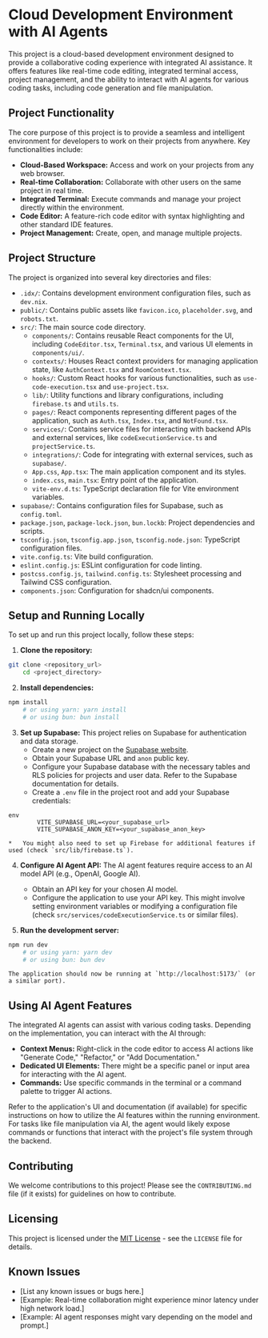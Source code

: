# Cloud Development Environment with AI Agents

This project is a cloud-based development environment designed to provide a collaborative coding experience with integrated AI assistance. It offers features like real-time code editing, integrated terminal access, project management, and the ability to interact with AI agents for various coding tasks, including code generation and file manipulation.

## Project Functionality

The core purpose of this project is to provide a seamless and intelligent environment for developers to work on their projects from anywhere. Key functionalities include:

*   **Cloud-Based Workspace:** Access and work on your projects from any web browser.
*   **Real-time Collaboration:** Collaborate with other users on the same project in real time.
*   **Integrated Terminal:** Execute commands and manage your project directly within the environment.
*   **Code Editor:** A feature-rich code editor with syntax highlighting and other standard IDE features.
*   **Project Management:** Create, open, and manage multiple projects.
   
## Project Structure

The project is organized into several key directories and files:

*   `.idx/`: Contains development environment configuration files, such as `dev.nix`.
*   `public/`: Contains public assets like `favicon.ico`, `placeholder.svg`, and `robots.txt`.
*   `src/`: The main source code directory.
    *   `components/`: Contains reusable React components for the UI, including `CodeEditor.tsx`, `Terminal.tsx`, and various UI elements in `components/ui/`.
    *   `contexts/`: Houses React context providers for managing application state, like `AuthContext.tsx` and `RoomContext.tsx`.
    *   `hooks/`: Custom React hooks for various functionalities, such as `use-code-execution.tsx` and `use-project.tsx`.
    *   `lib/`: Utility functions and library configurations, including `firebase.ts` and `utils.ts`.
    *   `pages/`: React components representing different pages of the application, such as `Auth.tsx`, `Index.tsx`, and `NotFound.tsx`.
    *   `services/`: Contains service files for interacting with backend APIs and external services, like `codeExecutionService.ts` and `projectService.ts`.
    *   `integrations/`: Code for integrating with external services, such as `supabase/`.
    *   `App.css`, `App.tsx`: The main application component and its styles.
    *   `index.css`, `main.tsx`: Entry point of the application.
    *   `vite-env.d.ts`: TypeScript declaration file for Vite environment variables.
*   `supabase/`: Contains configuration files for Supabase, such as `config.toml`.
*   `package.json`, `package-lock.json`, `bun.lockb`: Project dependencies and scripts.
*   `tsconfig.json`, `tsconfig.app.json`, `tsconfig.node.json`: TypeScript configuration files.
*   `vite.config.ts`: Vite build configuration.
*   `eslint.config.js`: ESLint configuration for code linting.
*   `postcss.config.js`, `tailwind.config.ts`: Stylesheet processing and Tailwind CSS configuration.
*   `components.json`: Configuration for shadcn/ui components.

## Setup and Running Locally

To set up and run this project locally, follow these steps:

1.  **Clone the repository:**
    
```bash
git clone <repository_url>
    cd <project_directory>
```

2.  **Install dependencies:**
    
```bash
npm install
    # or using yarn: yarn install
    # or using bun: bun install
```

3.  **Set up Supabase:** This project relies on Supabase for authentication and data storage.
    *   Create a new project on the [Supabase website](https://supabase.com/).
    *   Obtain your Supabase URL and `anon` public key.
    *   Configure your Supabase database with the necessary tables and RLS policies for projects and user data. Refer to the Supabase documentation for details.
    *   Create a `.env` file in the project root and add your Supabase credentials:
        
```
env
        VITE_SUPABASE_URL=<your_supabase_url>
        VITE_SUPABASE_ANON_KEY=<your_supabase_anon_key>
```
    *   You might also need to set up Firebase for additional features if used (check `src/lib/firebase.ts`).

4.  **Configure AI Agent API:** The AI agent features require access to an AI model API (e.g., OpenAI, Google AI).
    *   Obtain an API key for your chosen AI model.
    *   Configure the application to use your API key. This might involve setting environment variables or modifying a configuration file (check `src/services/codeExecutionService.ts` or similar files).

5.  **Run the development server:**
    
```bash
npm run dev
    # or using yarn: yarn dev
    # or using bun: bun dev
```
    The application should now be running at `http://localhost:5173/` (or a similar port).

## Using AI Agent Features

The integrated AI agents can assist with various coding tasks. Depending on the implementation, you can interact with the AI through:

*   **Context Menus:** Right-click in the code editor to access AI actions like "Generate Code," "Refactor," or "Add Documentation."
*   **Dedicated UI Elements:** There might be a specific panel or input area for interacting with the AI agent.
*   **Commands:** Use specific commands in the terminal or a command palette to trigger AI actions.

Refer to the application's UI and documentation (if available) for specific instructions on how to utilize the AI features within the running environment. For tasks like file manipulation via AI, the agent would likely expose commands or functions that interact with the project's file system through the backend.

## Contributing

We welcome contributions to this project! Please see the `CONTRIBUTING.md` file (if it exists) for guidelines on how to contribute.

## Licensing

This project is licensed under the [MIT License](LICENSE) - see the `LICENSE` file for details.

## Known Issues

*   [List any known issues or bugs here.]
*   [Example: Real-time collaboration might experience minor latency under high network load.]
*   [Example: AI agent responses might vary depending on the model and prompt.]
